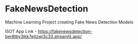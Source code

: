 # FakeNewsDetection
Machine Learning Project creating Fake News Detection Models

ISOT App Link - https://fakenewsdetection-ber8tby3lkk7ejtzwj3c33.streamlit.app/
